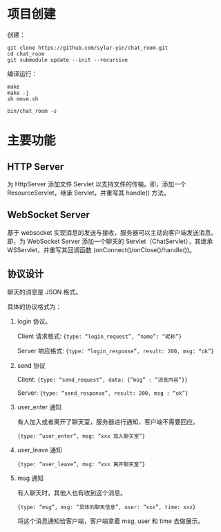 # 项目创建

创建：
```shell
git clone https://github.com/sylar-yin/chat_room.git
cd chat_room
git submodule update --init --recursive
```
编译运行：
``` shell
make
make -j
sh move.sh

bin/chat_room -s
```

# 主要功能

## HTTP Server
为 HttpServer 添加文件 Servlet 以支持文件的传输。即，添加一个 ResourceServlet，继承 Servlet，并重写其 handle() 方法。

## WebSocket Server
基于 websocket 实现消息的发送与接收，服务器可以主动向客户端发送消息。即，为 WebSocket Server 添加一个聊天的 Servlet（ChatServlet），其继承 WSServlet，并重写其回调函数 (onConnect()/onClose()/handle())。

## 协议设计
聊天的消息是 JSON 格式。

具体的协议格式为：
1. login 协议。
    
    Client 请求格式: `{type: “login_request”, ”name”: “昵称”}`
    
    Server 响应格式: `{type: “login_response”, result: 200, msg: “ok”}`
    
2. send 协议
    
    Client: `{type: “send_request”, data: {”msg” : “消息内容”}}`
    
    Server: `{type: “send_response”, result: 200, msg : “ok”}`
    
3. user_enter 通知
    
    有人加入或者离开了聊天室，服务器进行通知，客户端不需要回应。
    
    `{type: “user_enter”, msg: “xxx 加入聊天室”}`
    
4. user_leave 通知
    
    `{type: “user_leave”, msg: “xxx 离开聊天室”}`
    
5. msg 通知
    
    有人聊天时，其他人也有收到这个消息。
    
    `{type: “msg”, msg: “具体的聊天信息”, user: “xxx”, time: xxx}`
    
    将这个消息通知给客户端，客户端拿着 msg, user 和 time 去做展示。